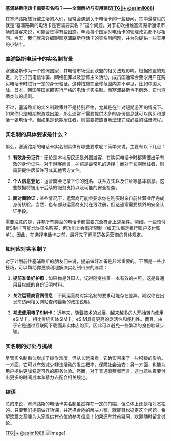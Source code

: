 **塞浦路斯电话卡需要实名吗？——全面解析与实用建议[[TG💪+ @esim1088](https://t.me/s/esim1088)]**

在塞浦路斯旅行或生活的人们，经常会遇到关于电话卡的一些疑问，其中最常见的就是“塞浦路斯的电话卡是否需要实名？”这个问题。对于初次接触塞浦路斯通讯市场的游客来说，可能会觉得有些困惑。毕竟每个国家对电话卡的管理政策都不尽相同。今天，我们就来详细聊聊塞浦路斯电话卡的实名制问题，并为你提供一些实用的小贴士。

### 塞浦路斯电话卡的实名制背景

塞浦路斯作为一个欧洲国家，其电信市场受到欧盟的相关法规影响。根据欧盟的规定，为了打击电信诈骗、网络犯罪以及恐怖主义活动，成员国通常会要求用户在购买电话卡时进行一定的身份验证。这种措施在全球范围内并不罕见，比如中国大陆、日本、韩国等国家都实行严格的电话卡实名制。而塞浦路斯也不例外，它也遵循类似的规则。

不过，塞浦路斯的实名制政策并不是特别严格，尤其是在针对短期游客的情况下。如果你只是短期旅游或出差，那么通常不需要提供太多的身份信息就可以购买和激活一张电话卡。但如果是长期居住者，则需要按照当地法律完成必要的注册流程。

### 实名制的具体要求是什么？

那么，塞浦路斯的电话卡实名制具体有哪些要求呢？简单来说，主要有以下几点：

1. **有效身份证件**：无论是本地居民还是外国游客，在购买电话卡时都需要出示有效的身份证件。对于游客而言，护照是最常见的选择；而对于长期居住者，则需要提供居留许可或其他官方文件。
   
2. **个人信息登记**：运营商会记录下你的姓名、联系方式以及住址等基本信息。这些数据将被用于后续的服务支持以及可能的安全检查。

3. **面对面验证**：某些情况下，运营商可能会要求你在购买时亲自前往营业厅完成身份核验。当然，也有部分运营商支持在线注册，但这通常需要额外的安全认证手段。

需要注意的是，并非所有类型的电话卡都需要完全符合上述条件。例如，一些预付费SIM卡可能允许匿名购买，但功能上会有所限制（如无法绑定银行账户支付账单）。因此，在选择电话卡之前，最好先了解清楚各运营商的具体规定。

### 如何应对实名制？

对于计划前往塞浦路斯的朋友们来说，提前做好准备是非常重要的。下面是一些小技巧，可以帮助你更顺利地解决实名制带来的麻烦：

1. **提前准备好护照**：如果你是外国人，记得随身携带一本有效的护照。这是最通用且权威的身份证明材料。

2. **关注运营商官网信息**：不同运营商对实名制的要求可能存在差异。建议你在出发前访问相关网站查询最新的政策说明。

3. **考虑使用电子SIM卡**：近年来，随着技术的发展，越来越多的人开始转向使用eSIM卡。相比传统实体SIM卡，eSIM具有更高的灵活性和便利性。而且，由于它是通过互联网下载而非实体店购买，因此可以避免一些繁琐的身份验证步骤。

### 实名制的好处与挑战

尽管实名制看似增加了操作难度，但从长远来看，它确实带来了一些积极的影响。一方面，它可以有效减少非法活动的发生概率，保障社会治安；另一方面，也能为用户提供更加稳定可靠的服务体验。然而，对于普通消费者而言，这也意味着要付出更多的时间成本和精力去配合相关规定。

### 结语

总的来说，塞浦路斯的电话卡实名制虽然存在一定的门槛，但总体上还是相对宽松的。只要我们提前做好功课，并选择合适的解决方案，就能轻松搞定这个问题。希望这篇文章能为大家提供有价值的参考信息！如果还有其他疑问，欢迎随时留言讨论。

[[TG💪+ @esim1088](https://t.me/s/esim1088) ![Image](https://i.postimg.cc/4NQfJmqS/Snipaste-2025-05-13-00-14-12.png)]